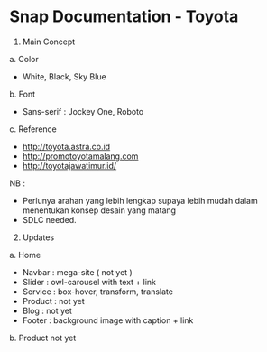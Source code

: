 # Snap Documentation - Toyota

1. Main Concept

a. Color
- White, Black, Sky Blue

b. Font
- Sans-serif : Jockey One, Roboto

c. Reference
- http://toyota.astra.co.id
- http://promotoyotamalang.com
- http://toyotajawatimur.id/

NB :
- Perlunya arahan yang lebih lengkap supaya lebih mudah dalam menentukan konsep desain yang matang
- SDLC needed.

2. Updates

a. Home
- Navbar : mega-site ( not yet )
- Slider : owl-carousel with text + link
- Service : box-hover, transform, translate
- Product : not yet
- Blog : not yet
- Footer : background image with caption + link

b. Product
not yet





